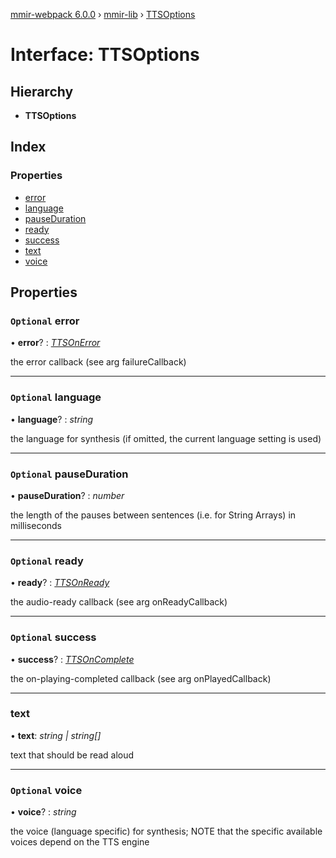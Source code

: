 [mmir-webpack 6.0.0](../README.md) › [mmir-lib](../modules/mmir_lib.md) › [TTSOptions](mmir_lib.ttsoptions.md)

# Interface: TTSOptions

## Hierarchy

* **TTSOptions**

## Index

### Properties

* [error](mmir_lib.ttsoptions.md#optional-error)
* [language](mmir_lib.ttsoptions.md#optional-language)
* [pauseDuration](mmir_lib.ttsoptions.md#optional-pauseduration)
* [ready](mmir_lib.ttsoptions.md#optional-ready)
* [success](mmir_lib.ttsoptions.md#optional-success)
* [text](mmir_lib.ttsoptions.md#text)
* [voice](mmir_lib.ttsoptions.md#optional-voice)

## Properties

### `Optional` error

• **error**? : *[TTSOnError](../modules/mmir_lib.md#ttsonerror)*

the error callback (see arg failureCallback)

___

### `Optional` language

• **language**? : *string*

the language for synthesis (if omitted, the current language setting is used)

___

### `Optional` pauseDuration

• **pauseDuration**? : *number*

the length of the pauses between sentences (i.e. for String Arrays) in milliseconds

___

### `Optional` ready

• **ready**? : *[TTSOnReady](../modules/mmir_lib.md#ttsonready)*

the audio-ready callback (see arg onReadyCallback)

___

### `Optional` success

• **success**? : *[TTSOnComplete](../modules/mmir_lib.md#ttsoncomplete)*

the on-playing-completed callback (see arg onPlayedCallback)

___

###  text

• **text**: *string | string[]*

text that should be read aloud

___

### `Optional` voice

• **voice**? : *string*

the voice (language specific) for synthesis; NOTE that the specific available voices depend on the TTS engine
